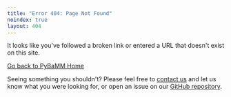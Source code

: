 ```yaml
---
title: "Error 404: Page Not Found"
noindex: true
layout: 404
---
```


<!-- Custom 404 page for pybamm.org -->

It looks like you've followed a broken link or entered a URL that doesn't exist on this site.

[Go back to PyBaMM Home](/)

Seeing something you shouldn't? Please feel free to [contact us](/contact) and let us know what you were looking for, or open
an issue on our [GitHub repository](https://www.github.com/pybamm-team/pybamm.org/issues).
